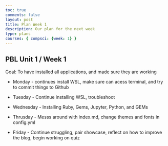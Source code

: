 ```yaml
---
toc: true
comments: false
layout: post
title: Plan Week 1
description: Our plan for the next week 
type: plans
courses: { compsci: {week: 1} }
---
```


## PBL Unit 1 / Week 1
Goal: To have installed all applications, and made sure they are working

- Monday - continues install WSL, make sure can acess terminal, and try to commit things to Github

- Tuesday - Continue installing WSL, troubleshoot

- Wednesday - Installing Ruby, Gems, Jupyter, Python, and GEMs

- Thrusday - Messs around with index.md, change themes and fonts in config.yml

- Friday - Continue struggling, pair showcase, reflect on how to improve the blog, begin working on quiz
